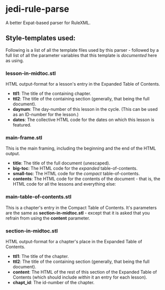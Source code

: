 # jedi-rule-parse
A better Expat-based parser for RuleXML.

## Style-templates used:
Following is a list of all the template files used by this parser - followed
by a full list of all the parameter variables that this template is _documented_
here as using.

### lesson-in-midtoc.stl
HTML output-format for a lesson's entry in the Expanded Table of Contents.

  * __ttl1__: The title of the containing chapter.
  * __ttl2__: The title of the containing section (generally, that being the
full document).
  * __daynum__: The day-number of this lesson in the cycle. (This can be used
as an ID-number for the lesson.)
  * __dates__: The collective HTML code for the dates on which this lesson is featured.

### main-frame.stl
This is the main framing, including the beginning and the end of the HTML output.

  * __title__: The title of the full document (unescaped).
  * __big-toc__: The HTML code for the _expanded_ table-of-contents.
  * __small-toc__: The HTML code for the _compact_ table-of-contents.
  * __contents__: The HTML code for the contents of the document - that is,
the HTML code for all the lessons and everything else:

### main-table-of-contents.stl
This is a chapter's entry in the Compact Table of Contents.
It's parameters are the same as __section-in-midtoc.stl__ -
except that it is asked that you refrain from using the
__content__ parameter.

### section-in-midtoc.stl
HTML output-format for a chapter's place in the Expanded Table of Contents.

  * __ttl1__: The title of the chapter.
  * __ttl2__: The title of the containing section (generally, that being the
full document).
  * __content__: The HTML of the rest of this section of the Expanded Table
of Contents (which should include _within_ it an entry for each lesson).
  * __chapt\_id__: The id-number of the chapter.


